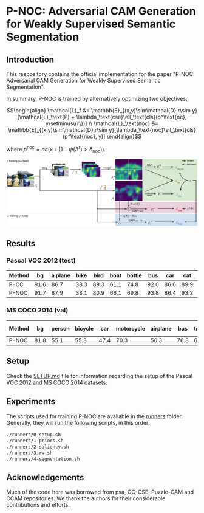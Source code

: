 # P-NOC: Adversarial CAM Generation for Weakly Supervised Semantic Segmentation

## Introduction

This respository contains the official implementation for the paper
"P-NOC: Adversarial CAM Generation for Weakly Supervised Semantic Segmentation".

In summary, P-NOC is trained by alternatively optimizing two objectives:
```math
\begin{align}
    \mathcal{L}_f &= \mathbb{E}_{(x,y)\sim\mathcal{D},r\sim y}[\mathcal{L}_\text{P} + \lambda_\text{cse}\ell_\text{cls}(p^\text{oc}, y\setminus\{r\})] \\
    \mathcal{L}_\text{noc} &= \mathbb{E}_{(x,y)\sim\mathcal{D},r\sim y}[\lambda_\text{noc}\ell_\text{cls}(p^\text{noc}, y)]
\end{align}
```
where $p^\text{noc} = oc(x \circ (1 - \psi(A^r) > \delta_\text{noc}))$.

![Diagram for the proposed training method P-NOC.](assets/diagram-p-noc.png)

## Results
### Pascal VOC 2012 (test)

| Method | bg | a.plane | bike | bird  | boat  | bottle | bus   | car   | cat   | chair | cow   | d.table | dog   | horse | m.bike | person | p.plant | sheep | sofa  | train | tv | Overall |
| --- | --- | --- | --- | --- | --- | --- | --- | --- | --- | --- | --- | --- | --- | --- | --- | --- | --- | --- | --- | --- | --- | --- |
| P-OC | 91.6 | 86.7 | 38.3 | 89.3 | 61.1 | 74.8 | 92.0 | 86.6 | 89.9 | 20.5 | 85.8 | 57.0 | 90.2 | 83.5 | 83.4 | 80.8 | 68.0 | 87.0 | 47.1 | 62.8 | 43.1 | 72.4 |
| P-NOC | 91.7 | 87.9 | 38.1 | 80.9 | 66.1 | 69.8 | 93.8 | 86.4 | 93.2 | 37.4 | 83.6 | 60.9 | 92.3 | 84.7 | 83.8 | 80.5 | 62.3 | 81.9 | 53.1 | 77.7 | 36.7 | 73.5 |

### MS COCO 2014 (val)

| Method | bg | person | bicycle | car | motorcycle | airplane | bus | train | truck | boat | traffic light | fire hydrant | stop sign | parking meter | bench | bird | cat | dog | horse | sheep | cow | elephant | bear | zebra | giraffe | backpack | umbrella | handbag | tie | suitcase | frisbee | skis | snowboard | sports ball | kite | baseball bat | baseball glove | skateboard | surfboard | tennis racket | bottle | wine glass | cup | fork | knife | spoon | bowl | banana | apple | sandwich | orange | broccoli | carrot | hot dog | pizza | donut | cake | chair | couch | potted plant | bed | dining table | toilet | tv | laptop | mouse | remote | keyboard | cell phone | microwave | oven | toaster | sink | refrigerator | book | clock | vase | scissors | teddy bear | hair drier | toothbrush | Overall |
| --- | --- | --- | --- | --- | --- | --- | --- | --- | --- | --- | --- | --- | --- | --- | --- | --- | --- | --- | --- | --- | --- | --- | --- | --- | --- | --- | --- | --- | --- | --- | --- | --- | --- | --- | --- | --- | --- | --- | --- | --- | --- | --- | --- | --- | --- | --- | --- | --- | --- | --- | --- | --- | --- | --- | --- | --- | --- | --- | --- | --- | --- | --- | --- | --- | --- | --- | --- | --- | --- | --- | --- | --- | --- | --- | --- | --- | --- | --- | --- | --- | --- | --- |
| P-NOC | 81.8 | 55.1 | 55.3 | 47.4 | 70.3 | 56.3 | 76.8 | 68.4 | 54.6 | 49.0 | 46.6 | 77.4 | 74.4 | 71.5 | 40.4 | 62.3 | 76.5 | 76.1 | 68.1 | 75.3 | 78.5 | 80.6 | 85.0 | 80.7 | 73.6 | 28.0 | 63.3 | 14.4 | 15.5 | 54.1 | 50.4 | 8.2 | 42.7 | 54.5 | 46.3 | 19.1 | 14.2 | 26.5 | 34.9 | 20.0 | 40.0 | 42.7 | 36.2 | 23.2 | 27.8 | 17.3 | 16.6 | 62.9 | 53.3 | 46.4 | 62.1 | 41.1 | 28.4 | 55.1 | 62.7 | 66.4 | 54.3 | 25.2 | 34.3 | 25.4 | 44.5 | 13.7 | 65.1 | 40.7 | 55.9 | 23.2 | 30.0 | 60.1 | 65.5 | 46.4 | 36.2 | 36.5 | 34.4 | 27.7 | 37.9 | 25.3 | 35.8 | 54.1 | 71.8 | 29.1 | 37.3 | 47.7 |

## Setup
Check the [SETUP.md](SETUP.md) file for information regarding the setup of the Pascal VOC 2012 and MS COCO 2014 datasets.

## Experiments

The scripts used for training P-NOC are available in the [runners](runners) folder.
Generally, they will run the following scripts, in this order:

```shell
./runners/0-setup.sh
./runners/1-priors.sh
./runners/2-saliency.sh
./runners/3-rw.sh
./runners/4-segmentation.sh
```

## Acknowledgements

Much of the code here was borrowed from psa, OC-CSE, Puzzle-CAM and CCAM repositories.
We thank the authors for their considerable contributions and efforts.
